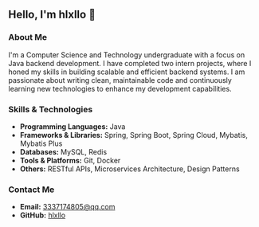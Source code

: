 ## Hello, I'm hlxllo 👋

### About Me

I'm a Computer Science and Technology undergraduate with a focus on Java backend development. I have completed two intern projects, where I honed my skills in building scalable and efficient backend systems. I am passionate about writing clean, maintainable code and continuously learning new technologies to enhance my development capabilities.

### Skills & Technologies

- **Programming Languages:** Java
- **Frameworks & Libraries:** Spring, Spring Boot, Spring Cloud, Mybatis, Mybatis Plus
- **Databases:** MySQL, Redis
- **Tools & Platforms:** Git, Docker
- **Others:** RESTful APIs, Microservices Architecture, Design Patterns

### Contact Me

- **Email:** [3337174805@qq.com](mailto:3337174805@qq.com)
- **GitHub:** [hlxllo](https://github.com/hlxllo)
